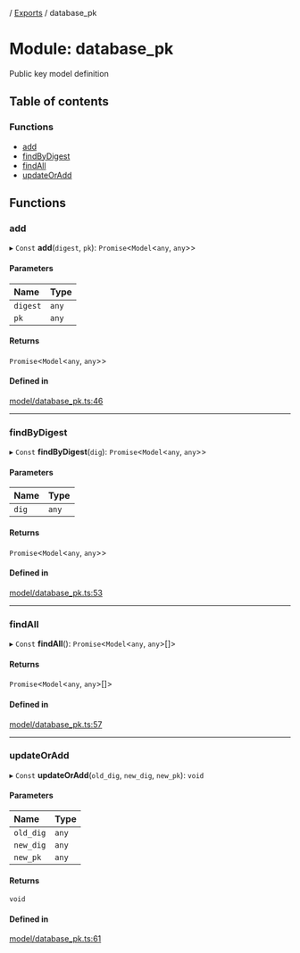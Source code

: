 [](../README.md) / [Exports](../modules.md) / database\_pk

# Module: database\_pk

Public key model definition

## Table of contents

### Functions

- [add](database_pk.md#add)
- [findByDigest](database_pk.md#findbydigest)
- [findAll](database_pk.md#findall)
- [updateOrAdd](database_pk.md#updateoradd)

## Functions

### add

▸ `Const` **add**(`digest`, `pk`): `Promise`<`Model`<`any`, `any`\>\>

#### Parameters

| Name | Type |
| :------ | :------ |
| `digest` | `any` |
| `pk` | `any` |

#### Returns

`Promise`<`Model`<`any`, `any`\>\>

#### Defined in

[model/database_pk.ts:46](https://github.com/ieigen/eigen_service/blob/b4bdd23/src/model/database_pk.ts#L46)

___

### findByDigest

▸ `Const` **findByDigest**(`dig`): `Promise`<`Model`<`any`, `any`\>\>

#### Parameters

| Name | Type |
| :------ | :------ |
| `dig` | `any` |

#### Returns

`Promise`<`Model`<`any`, `any`\>\>

#### Defined in

[model/database_pk.ts:53](https://github.com/ieigen/eigen_service/blob/b4bdd23/src/model/database_pk.ts#L53)

___

### findAll

▸ `Const` **findAll**(): `Promise`<`Model`<`any`, `any`\>[]\>

#### Returns

`Promise`<`Model`<`any`, `any`\>[]\>

#### Defined in

[model/database_pk.ts:57](https://github.com/ieigen/eigen_service/blob/b4bdd23/src/model/database_pk.ts#L57)

___

### updateOrAdd

▸ `Const` **updateOrAdd**(`old_dig`, `new_dig`, `new_pk`): `void`

#### Parameters

| Name | Type |
| :------ | :------ |
| `old_dig` | `any` |
| `new_dig` | `any` |
| `new_pk` | `any` |

#### Returns

`void`

#### Defined in

[model/database_pk.ts:61](https://github.com/ieigen/eigen_service/blob/b4bdd23/src/model/database_pk.ts#L61)
